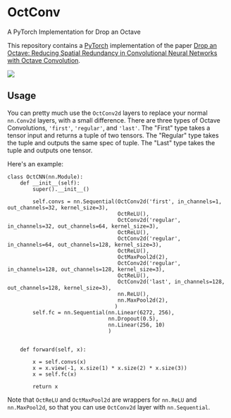 # OctConv
A PyTorch Implementation for Drop an Octave

This repository contains a [PyTorch](https://github.com/pytorch/pytorch) implementation of the paper [Drop an Octave: Reducing Spatial Redundancy in Convolutional Neural Networks with Octave Convolution](https://arxiv.org/abs/1904.05049). 

![](fig/octave_conv.png)

## Usage
You can pretty much use the `OctConv2d` layers to replace your normal `nn.Conv2d` layers, with a small difference. There are three types of Octave Convolutions, `'first'`, `'regular'`, and `'last'`. The "First" type takes a tensor input and returns a tuple of two tensors. The "Regular" type takes the tuple and outputs the same spec of tuple. The "Last" type takes the tuple and outputs one tensor.

Here's an example:

```
class OctCNN(nn.Module):
    def __init__(self):
        super().__init__()
        
        self.convs = nn.Sequential(OctConv2d('first', in_channels=1, out_channels=32, kernel_size=3),
                                   OctReLU(),
                                   OctConv2d('regular', in_channels=32, out_channels=64, kernel_size=3),
                                   OctReLU(),
                                   OctConv2d('regular', in_channels=64, out_channels=128, kernel_size=3),
                                   OctReLU(),
                                   OctMaxPool2d(2),
                                   OctConv2d('regular', in_channels=128, out_channels=128, kernel_size=3),
                                   OctReLU(),
                                   OctConv2d('last', in_channels=128, out_channels=128, kernel_size=3),
                                   nn.ReLU(),
                                   nn.MaxPool2d(2),
                                  )
        self.fc = nn.Sequential(nn.Linear(6272, 256),
                                nn.Dropout(0.5),
                                nn.Linear(256, 10)
                                )
    
    
    def forward(self, x):
        
        x = self.convs(x)
        x = x.view(-1, x.size(1) * x.size(2) * x.size(3))
        x = self.fc(x)
        
        return x
```

Note that `OctReLU` and `OctMaxPool2d` are wrappers for `nn.ReLU` and `nn.MaxPool2d`, so that you can use `OctConv2d` layer with `nn.Sequential`.